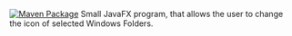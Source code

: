 [![Maven Package](https://github.com/FlorianGross/IconChanger/actions/workflows/maven-publish.yml/badge.svg)](https://github.com/FlorianGross/IconChanger/actions/workflows/maven-publish.yml)
Small JavaFX program, that allows the user to change the icon of selected Windows Folders.
